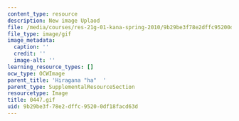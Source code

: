 ```yaml
---
content_type: resource
description: New image Uplaod
file: /media/courses/res-21g-01-kana-spring-2010/9b29be3f78e2dffc95200df18facd63d_0447.gif
file_type: image/gif
image_metadata:
  caption: ''
  credit: ''
  image-alt: ''
learning_resource_types: []
ocw_type: OCWImage
parent_title: 'Hiragana "ha"  '
parent_type: SupplementalResourceSection
resourcetype: Image
title: 0447.gif
uid: 9b29be3f-78e2-dffc-9520-0df18facd63d
---
```

